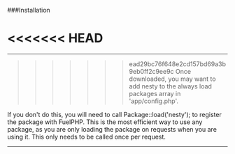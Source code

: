 ###Installation

<<<<<<< HEAD
=======
----------

>>>>>>> ead29bc76f648e2cd157bd69a3b9eb0ff2c9ee9c
Once downloaded, you may want to add nesty to the always load packages array in 'app/config.php'.

If you don't do this, you will need to call Package::load('nesty'); to register the package with FuelPHP. This is the most efficient way to use any package, as you are only loading the package on requests when you are using it. This only needs to be called once per request.

----------
